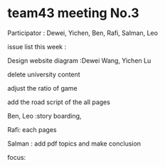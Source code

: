 # team43 meeting No.3

Participator : Dewei, Yichen, Ben, Rafi, Salman, Leo

issue list this week :

Design website diagram :Dewei Wang, Yichen Lu

delete university content

adjust the ratio of game

add the road script of the all pages



Ben, Leo :story boarding,



Rafi: each pages



Salman : add pdf topics and make conclusion



 focus:




